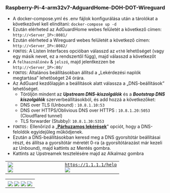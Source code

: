 <h3 align="center">Raspberry-Pi-4-arm32v7-AdguardHome-DOH-DOT-Wireguard</h3>

<p align="center">
    <ul>
        <li>A docker-compose.yml és .env fájlok konfigurálása után a tárolókat a következővel kell elindítani:
            <code>docker-compose up -d</code></li>
        <li>Ezután elérheted az AdGuardHome webes felületét a következő címen:
            <code>http://&lt;Server_IP&gt;:8081/</code></li>
        <li>Ezután elérheted a Wireguard webes felületét a következő címen: <code>http://&lt;Server_IP&gt;:8082/</code>
        </li>
        <li><code>FONTOS</code>: A Listen Interfaces opcióban válasszd az <code>eth0</code> lehetőséget (vagy egy másik
            nevet, ez a rendszertől függ), majd válasszd a következőt</li>
        <li>A <code>felhasználónév</code> &amp; <code>jelszó</code>, majd jelentkezzen be
            <code>http://&lt;Server_IP&gt;:80/</code></li>
        <li><code>FONTOS</code>: Általános beállításokban állítsd a „Lekérdezési naplók megtartása” lehetőséget 24 órára.
        </li>
        <li>Az AdGuard kezdőlapján a beállítások alatt válassza a „DNS-beállítások” lehetőséget.
            <ul>
                <li>Töröljön mindent az <em><strong>Upstream DNS-kiszolgálók</strong></em> és a <em><strong>Bootstrap DNS kiszolgálók</strong></em>
                    szerverbeállításokból, és add hozzá a következőket:</li>
                <li>DNS over TLS (Unbound) : <code>10.8.1.10:53</code></li>
                <li>DNS over HTTPS/Oblivious DNS over HTTPS : <code>10.8.1.20:5053</code> (Cloudflared
                    tunnel)</li>
                <li>TLS forwarder (Stubby): <code>10.8.1.30:5353</code></li>
            </ul>
        </li>
        <li><code>FONTOS:</code> Ellenőrizd a 
            „<a href="https://adguard.com/en/blog/in-depth-review-adguard-home.html#dns"><b>Párhuzamos lekérések</b></a>"
            opciót, hogy a DNS-feloldók egyidejűleg működjenek.</li>
        <li>Ezután a DNS-beállításokban keresd meg a DNS gyorsítótár beállításai részt, és állítsa a gyorsítótár
            méretét 0-ra (a gyorsítótárazást már kezeli az Unbound), majd kattints az Mentés gombra.</li>
        <li>Kattints az Upstreamek tesztelésére majd az Alkalmaz gombra</li>
    </ul>
</p>

<p align="center">
    <table>
        <tr>
            <td width="50%;">
                <img style="display: block;" align="center"
                    src="https://user-images.githubusercontent.com/50296997/175570800-38980dd5-7ef9-4755-9a9f-a2f146ec69f5.png">
                <img style="display: block;" align="center"
                    src="https://user-images.githubusercontent.com/50296997/175570912-0f8ecbc6-2b73-41f9-b1db-13cf29c1df81.png">
            </td>
            <td width="50%;">
                <code style="margin: auto 0;" align="center"><a
                        href="https://1.1.1.1/help">https://1.1.1.1/help</a></code>
                <img style="display: block;" align="center"
                    src="https://user-images.githubusercontent.com/50296997/175571556-ad189bd3-cf44-439a-8ca9-08132bc296fc.png">
            </td>
        </tr>
    </table>
    <table>
        <tr>
            <td width="100%;">
                <img align="center"
                    src="https://user-images.githubusercontent.com/50296997/175570157-668c29b5-c5b2-4cc5-817f-2e1988002f4b.png">
                <img align="center"
                    src="https://user-images.githubusercontent.com/50296997/175570237-a0ef34e6-5da1-46e5-9f0d-2b0b59107f3d.png">
                <img align="center"
                    src="https://user-images.githubusercontent.com/50296997/175570289-6f9ada4d-2a93-4b20-bcdd-c387fd7a1367.png">
                <img align="center"
                    src="https://user-images.githubusercontent.com/50296997/175573061-8d4641e1-f920-45e5-91a5-e57dec1b6885.png">
            </td>
        </tr>
    </table>
</p>

